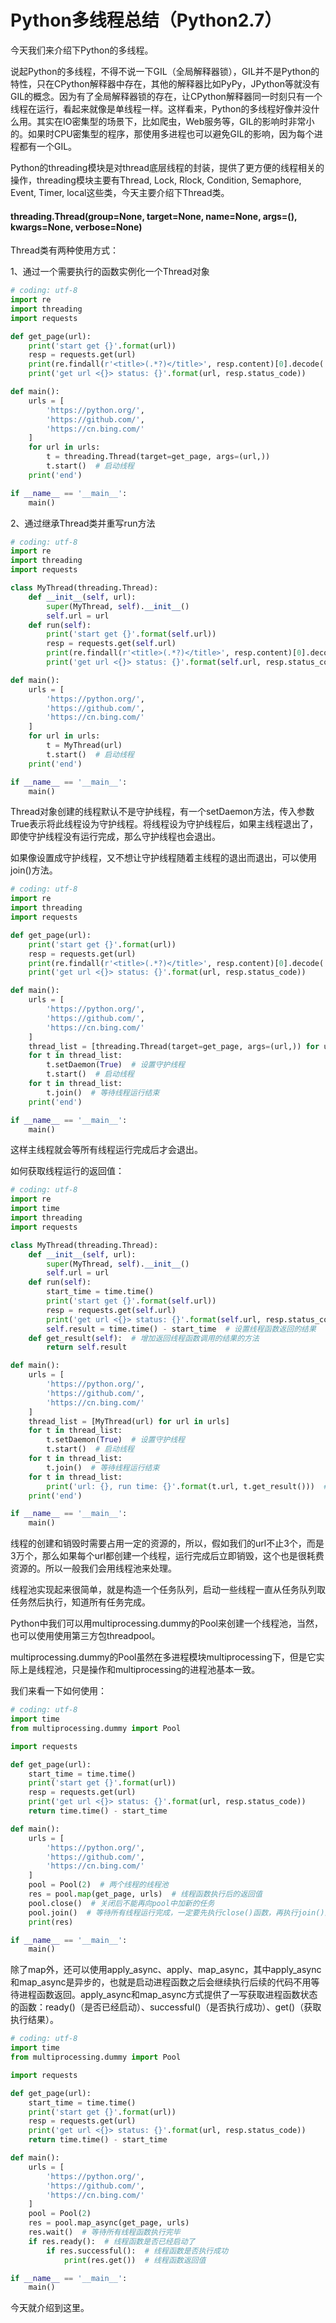 # Python多线程总结（Python2.7）

今天我们来介绍下Python的多线程。

说起Python的多线程，不得不说一下GIL（全局解释器锁），GIL并不是Python的特性，只在CPython解释器中存在，其他的解释器比如PyPy，JPython等就没有GIL的概念。因为有了全局解释器锁的存在，让CPython解释器同一时刻只有一个线程在运行，看起来就像是单线程一样。这样看来，Python的多线程好像并没什么用。其实在IO密集型的场景下，比如爬虫，Web服务等，GIL的影响时非常小的。如果时CPU密集型的程序，那使用多进程也可以避免GIL的影响，因为每个进程都有一个GIL。

Python的threading模块是对thread底层线程的封装，提供了更方便的线程相关的操作，threading模块主要有Thread, Lock, Rlock, Condition, Semaphore, Event, Timer, local这些类，今天主要介绍下Thread类。

#### threading.Thread(group=None, target=None, name=None, args=(), kwargs=None, verbose=None)

Thread类有两种使用方式：

1、通过一个需要执行的函数实例化一个Thread对象

```python
# coding: utf-8
import re
import threading
import requests

def get_page(url):
    print('start get {}'.format(url))
    resp = requests.get(url)
    print(re.findall(r'<title>(.*?)</title>', resp.content)[0].decode('utf-8'))
    print('get url <{}> status: {}'.format(url, resp.status_code))

def main():
    urls = [
        'https://python.org/',
        'https://github.com/',
        'https://cn.bing.com/'
    ]
    for url in urls:
        t = threading.Thread(target=get_page, args=(url,))
        t.start()  # 启动线程
    print('end')

if __name__ == '__main__':
    main()
```

2、通过继承Thread类并重写run方法

```python
# coding: utf-8
import re
import threading
import requests

class MyThread(threading.Thread):
    def __init__(self, url):
        super(MyThread, self).__init__()
        self.url = url
    def run(self):
        print('start get {}'.format(self.url))
        resp = requests.get(self.url)
        print(re.findall(r'<title>(.*?)</title>', resp.content)[0].decode('utf-8'))
        print('get url <{}> status: {}'.format(self.url, resp.status_code))

def main():
    urls = [
        'https://python.org/',
        'https://github.com/',
        'https://cn.bing.com/'
    ]
    for url in urls:
        t = MyThread(url)
        t.start()  # 启动线程
    print('end')

if __name__ == '__main__':
    main()
```

Thread对象创建的线程默认不是守护线程，有一个setDaemon方法，传入参数True表示将此线程设为守护线程。将线程设为守护线程后，如果主线程退出了，即使守护线程没有运行完成，那么守护线程也会退出。

如果像设置成守护线程，又不想让守护线程随着主线程的退出而退出，可以使用join()方法。

```python
# coding: utf-8
import re
import threading
import requests

def get_page(url):
    print('start get {}'.format(url))
    resp = requests.get(url)
    print(re.findall(r'<title>(.*?)</title>', resp.content)[0].decode('utf-8'))
    print('get url <{}> status: {}'.format(url, resp.status_code))

def main():
    urls = [
        'https://python.org/',
        'https://github.com/',
        'https://cn.bing.com/'
    ]
    thread_list = [threading.Thread(target=get_page, args=(url,)) for url in urls] 
    for t in thread_list:
        t.setDaemon(True)  # 设置守护线程
        t.start()  # 启动线程
    for t in thread_list:
        t.join()  # 等待线程运行结束
    print('end')

if __name__ == '__main__':
    main()
```

这样主线程就会等所有线程运行完成后才会退出。

如何获取线程运行的返回值：
```python
# coding: utf-8
import re
import time
import threading
import requests

class MyThread(threading.Thread):
    def __init__(self, url):
        super(MyThread, self).__init__()
        self.url = url
    def run(self):
        start_time = time.time()
        print('start get {}'.format(self.url))
        resp = requests.get(self.url)
        print('get url <{}> status: {}'.format(self.url, resp.status_code))
        self.result = time.time() - start_time  # 设置线程函数返回的结果
    def get_result(self):  # 增加返回线程函数调用的结果的方法
        return self.result

def main():
    urls = [
        'https://python.org/',
        'https://github.com/',
        'https://cn.bing.com/'
    ]
    thread_list = [MyThread(url) for url in urls]
    for t in thread_list:
        t.setDaemon(True)  # 设置守护线程
        t.start()  # 启动线程
    for t in thread_list:
        t.join()  # 等待线程运行结束
    for t in thread_list:
        print('url: {}, run time: {}'.format(t.url, t.get_result()))  # 调用方法获取线程返回的结果
    print('end')

if __name__ == '__main__':
    main()
```

线程的创建和销毁时需要占用一定的资源的，所以，假如我们的url不止3个，而是3万个，那么如果每个url都创建一个线程，运行完成后立即销毁，这个也是很耗费资源的。所以一般我们会用线程池来处理。

线程池实现起来很简单，就是构造一个任务队列，启动一些线程一直从任务队列取任务然后执行，知道所有任务完成。

Python中我们可以用multiprocessing.dummy的Pool来创建一个线程池，当然，也可以使用使用第三方包threadpool。

multiprocessing.dummy的Pool虽然在多进程模块multiprocessing下，但是它实际上是线程池，只是操作和multiprocessing的进程池基本一致。

我们来看一下如何使用：
```python
# coding: utf-8
import time
from multiprocessing.dummy import Pool

import requests

def get_page(url):
    start_time = time.time()
    print('start get {}'.format(url))
    resp = requests.get(url)
    print('get url <{}> status: {}'.format(url, resp.status_code))
    return time.time() - start_time

def main():
    urls = [
        'https://python.org/',
        'https://github.com/',
        'https://cn.bing.com/'
    ]
    pool = Pool(2)  # 两个线程的线程池
    res = pool.map(get_page, urls)  # 线程函数执行后的返回值
    pool.close()  # 关闭后不能再向pool中加新的任务
    pool.join()  # 等待所有线程运行完成，一定要先执行close()函数，再执行join()函数
    print(res)

if __name__ == '__main__':
    main()
```

除了map外，还可以使用apply_async、apply、map_async，其中apply_async和map_async是异步的，也就是启动进程函数之后会继续执行后续的代码不用等待进程函数返回。apply_async和map_async方式提供了一写获取进程函数状态的函数：ready()（是否已经启动）、successful()（是否执行成功）、get()（获取执行结果）。

```python
# coding: utf-8
import time
from multiprocessing.dummy import Pool

import requests

def get_page(url):
    start_time = time.time()
    print('start get {}'.format(url))
    resp = requests.get(url)
    print('get url <{}> status: {}'.format(url, resp.status_code))
    return time.time() - start_time

def main():
    urls = [
        'https://python.org/',
        'https://github.com/',
        'https://cn.bing.com/'
    ]
    pool = Pool(2)
    res = pool.map_async(get_page, urls)
    res.wait()  # 等待所有线程函数执行完毕
    if res.ready():  # 线程函数是否已经启动了
        if res.successful():  # 线程函数是否执行成功
            print(res.get())  # 线程函数返回值

if __name__ == '__main__':
    main()
```

今天就介绍到这里。


